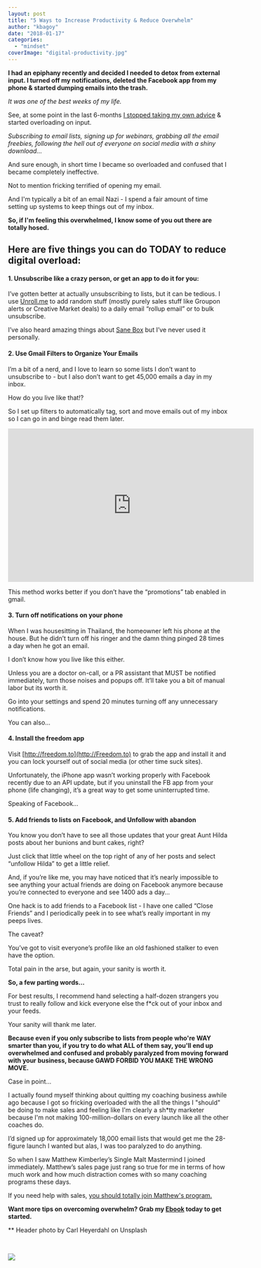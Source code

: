 ```yaml
---
layout: post
title: "5 Ways to Increase Productivity & Reduce Overwhelm"
author: "kbagoy"
date: "2018-01-17"
categories: 
  - "mindset"
coverImage: "digital-productivity.jpg"
---
```


**I had an epiphany recently and decided I needed to detox from external input. I turned off my notifications, deleted the Facebook app from my phone & started dumping emails into the trash.**

_It was one of the best weeks of my life._

See, at some point in the last 6-months [I stopped taking my own advice](https://katebagoy.com/online-marketing-tips/) & started overloading on input.

_Subscribing to email lists, signing up for webinars, grabbing all the email freebies, following the hell out of everyone on social media with a shiny download..._

And sure enough, in short time I became so overloaded and confused that I became completely ineffective.

Not to mention fricking terrified of opening my email.

And I'm typically a bit of an email Nazi - I spend a fair amount of time setting up systems to keep things out of my inbox.

**So, if I'm feeling this overwhelmed, I know some of you out there are totally hosed.**

## Here are five things you can do TODAY to reduce digital overload:

#### 1\. Unsubscribe like a crazy person, or get an app to do it for you:

I’ve gotten better at actually unsubscribing to lists, but it can be tedious. I use [Unroll.me](http://unroll.me/) to add random stuff (mostly purely sales stuff like Groupon alerts or Creative Market deals) to a daily email “rollup email” or to bulk unsubscribe.

I’ve also heard amazing things about [Sane Box](https://www.sanebox.com/) but I’ve never used it personally.

#### 2\. Use Gmail Filters to Organize Your Emails

I’m a bit of a nerd, and I love to learn so some lists I don’t want to unsubscribe to - but I also don’t want to get 45,000 emails a day in my inbox.

How do you live like that!?

So I set up filters to automatically tag, sort and move emails out of my inbox so I can go in and binge read them later.

<iframe style="border: none; overflow: hidden;" src="https://www.facebook.com/plugins/video.php?href=https%3A%2F%2Fwww.facebook.com%2Fkbagoy%2Fvideos%2F2040050226242436%2F&amp;show_text=0&amp;width=560" width="560" height="350" frameborder="0" scrolling="no" allowfullscreen="allowfullscreen"></iframe>

This method works better if you don’t have the “promotions” tab enabled in gmail.

#### 3\. Turn off notifications on your phone

When I was housesitting in Thailand, the homeowner left his phone at the house. But he didn’t turn off his ringer and the damn thing pinged 28 times a day when he got an email.

I don’t know how you live like this either.

Unless you are a doctor on-call, or a PR assistant that MUST be notified immediately, turn those noises and popups off. It’ll take you a bit of manual labor but its worth it.

Go into your settings and spend 20 minutes turning off any unnecessary notifications.

You can also…

#### 4\. Install the freedom app

Visit [http://freedom.to](http://Freedom.to) to grab the app and install it and you can lock yourself out of social media (or other time suck sites).

Unfortunately, the iPhone app wasn’t working properly with Facebook recently due to an API update, but if you uninstall the FB app from your phone (life changing), it’s a great way to get some uninterrupted time.

Speaking of Facebook…

#### 5\. Add friends to lists on Facebook, and Unfollow with abandon

You know you don’t have to see all those updates that your great Aunt Hilda posts about her bunions and bunt cakes, right?

Just click that little wheel on the top right of any of her posts and select “unfollow Hilda” to get a little relief.

And, if you’re like me, you may have noticed that it’s nearly impossible to see anything your actual friends are doing on Facebook anymore because you’re connected to everyone and see 1400 ads a day…

One hack is to add friends to a Facebook list - I have one called “Close Friends” and I periodically peek in to see what’s really important in my peeps lives.

The caveat?

You’ve got to visit everyone’s profile like an old fashioned stalker to even have the option.

Total pain in the arse, but again, your sanity is worth it.

**So, a few parting words…**

For best results, I recommend hand selecting a half-dozen strangers you trust to really follow and kick everyone else the f\*ck out of your inbox and your feeds.

Your sanity will thank me later.

**Because even if you only subscribe to lists from people who're WAY smarter than you, if you try to do what ALL of them say, you'll end up overwhelmed and confused and probably paralyzed from moving forward with your business, because GAWD FORBID YOU MAKE THE WRONG MOVE.**

Case in point...

I actually found myself thinking about quitting my coaching business awhile ago because I got so fricking overloaded with the all the things I "should" be doing to make sales and feeling like I'm clearly a sh\*tty marketer because I'm not making 100-million-dollars on every launch like all the other coaches do.

I’d signed up for approximately 18,000 email lists that would get me the 28-figure launch I wanted but alas, I was too paralyzed to do anything.

So when I saw Matthew Kimberley’s Single Malt Mastermind I joined immediately. Matthew’s sales page just rang so true for me in terms of how much work and how much distraction comes with so many coaching programs these days.

If you need help with sales, [you should totally join Matthew's program.](https://kbagoy--yourock.thrivecart.com/the-single-malt-mastermind/)

**Want more tips on overcoming overwhelm? Grab my [Ebook](https://go.katebagoy.com/ebook) today to get started.**

\*\* Header photo by Carl Heyerdahl on Unsplash

 

![](images/Overwhelm-683x1024.png)

